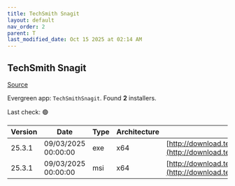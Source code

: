 ```yaml
---
title: TechSmith Snagit
layout: default
nav_order: 2
parent: T
last_modified_date: Oct 15 2025 at 02:14 AM
---
```


## TechSmith Snagit

[Source](https://www.techsmith.com/)

Evergreen app: `TechSmithSnagit`. Found **2** installers.

Last check: 🟢

| Version | Date                | Type | Architecture | URI                                                                                                                            |
| ------- | ------------------- | ---- | ------------ | ------------------------------------------------------------------------------------------------------------------------------ |
| 25.3.1  | 09/03/2025 00:00:00 | exe  | x64          | [http://download.techsmith.com/snagit/releases/2531/snagit.exe](http://download.techsmith.com/snagit/releases/2531/snagit.exe) |
| 25.3.1  | 09/03/2025 00:00:00 | msi  | x64          | [http://download.techsmith.com/snagit/releases/2531/snagit.msi](http://download.techsmith.com/snagit/releases/2531/snagit.msi) |
